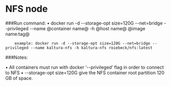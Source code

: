 # NFS node
###Run command:
•	docker run -d --storage-opt size=120G --net=bridge --privileged --name @container name@ -h @host name@ @image name:tag@
    	
    	example: docker run -d --storage-opt size=120G --net=bridge --privileged --name kaltura-nfs -h kaltura-nfs roiebeck/nfs:latest
 
###Notes:
  
•	All containers must run with docker ‘--privileged’ flag in order to connect to NFS
•	--storage-opt size=120G give the NFS container root partition  120 GB of space.
